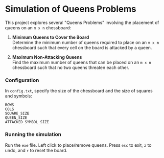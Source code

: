 # Simulation of Queens Problems

This project explores several "Queens Problems" involving the placement of queens on an `m x n` chessboard:

1. **Minimum Queens to Cover the Board**  
   Determine the minimum number of queens required to place on an `m x n` chessboard such that every cell on the board is attacked by a queen.

2. **Maximum Non-Attacking Queens**  
   Find the maximum number of queens that can be placed on an `m x n` chessboard such that no two queens threaten each other.

### Configuration

In `config.txt`, specify the size of the chessboard and the size of squares and symbols:

```
ROWS
COLS
SQUARE_SIZE
QUEEN_SIZE
ATTACKED_SYMBOL_SIZE
```

### Running the simulation

Run the `exe` file. Left click to place/remove queens. Press `esc` to exit, `z` to undo, and `r` to reset the board.